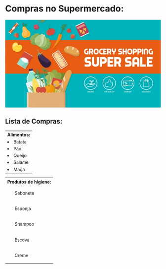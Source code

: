 
<h1> Compras no Supermercado: </h1>
<p align="center"> <img src="/assets/banner.jpg" alt="lista_sup" /> </p>

## Lista de Compras:
<p>
<table>
<tr><th> Alimentos:</th><tr>
<tr><td><li> Batata</li></td></tr>
<tr><td><li> Pão</li></td></tr>
<tr><td><li> Queijo</li></td></tr>
<tr><td><li> Salame</li></td></tr>
<tr><td><li> Maça</li></td></tr>
</table>
</p>

<p>
<table>
<tr><th> Produtos de higiene:</th><tr>
<tr><td><ul> Sabonete</ul></td></tr>
<tr><td><ul> Esponja</ul></td></tr>
<tr><td><ul> Shampoo</ul></td></tr>
<tr><td><ul> Escova</ul></td></tr>
<tr><td><ul> Creme</ul></td></tr>
</table>
</p>
